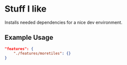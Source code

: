 # Stuff I like

Installs needed dependencies for a nice dev environment.

## Example Usage

```json
"features": {
    "./features/moretiles": {}
}
```
